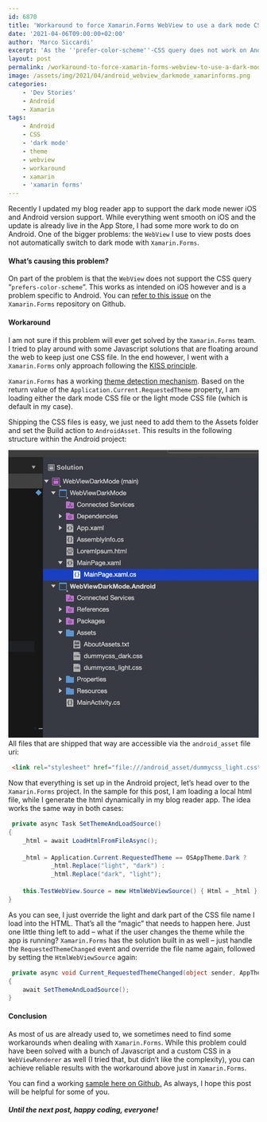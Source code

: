 ```yaml
---
id: 6870
title: 'Workaround to force Xamarin.Forms WebView to use a dark mode CSS for local content on Android'
date: '2021-04-06T09:00:00+02:00'
author: 'Marco Siccardi'
excerpt: 'As the ''prefer-color-scheme''-CSS query does not work on Android with a Xamarin.Forms WebView, I needed find a workaround to support dark mode for local HTML content. In this post, I''ll show you a Xamarin.Forms only workaround.'
layout: post
permalink: /workaround-to-force-xamarin-forms-webview-to-use-a-dark-mode-css-for-local-content-on-android/
image: /assets/img/2021/04/android_webview_darkmode_xamarinforms.png
categories:
    - 'Dev Stories'
    - Android
    - Xamarin
tags:
    - Android
    - CSS
    - 'dark mode'
    - theme
    - webview
    - workaround
    - xamarin
    - 'xamarin forms'
---
```


Recently I updated my blog reader app to support the dark mode newer iOS and Android version support. While everything went smooth on iOS and the update is already live in the App Store, I had some more work to do on Android. One of the bigger problems: the `WebView` I use to view posts does not automatically switch to dark mode with `Xamarin.Forms`.

#### What’s causing this problem?

On part of the problem is that the `WebView` does not support the CSS query “`prefers-color-scheme`“. This works as intended on iOS however and is a problem specific to Android. You can [refer to this issue](https://github.com/xamarin/Xamarin.Forms/issues/12551) on the `Xamarin.Forms` repository on Github.

#### Workaround

I am not sure if this problem will ever get solved by the `Xamarin.Forms` team. I tried to play around with some Javascript solutions that are floating around the web to keep just one CSS file. In the end however, I went with a `Xamarin.Forms` only approach following the [KISS principle](https://en.wikipedia.org/wiki/KISS_principle).

`Xamarin.Forms` has a working [theme detection mechanism](https://docs.microsoft.com/en-us/xamarin/xamarin-forms/user-interface/theming/system-theme-changes). Based on the return value of the `Application.Current.RequestedTheme` property, I am loading either the dark mode CSS file or the light mode CSS file (which is default in my case).

Shipping the CSS files is easy, we just need to add them to the Assets folder and set the Build action to `AndroidAsset`. This results in the following structure within the Android project:

![](/assets/img/2021/04/android_webview_asst_structure.png)
All files that are shipped that way are accessible via the `android_asset` file uri:

``` html
 <link rel="stylesheet" href="file:///android_asset/dummycss_light.css">
```
 
Now that everything is set up in the Android project, let’s head over to the `Xamarin.Forms` project. In the sample for this post, I am loading a local html file, while I generate the html dynamically in my blog reader app. The idea works the same way in both cases:

``` csharp
 private async Task SetThemeAndLoadSource()
{
    _html = await LoadHtmlFromFileAsync();

    _html = Application.Current.RequestedTheme == OSAppTheme.Dark ?
            _html.Replace("light", "dark") :
            _html.Replace("dark", "light");

    this.TestWebView.Source = new HtmlWebViewSource() { Html = _html };
}
```
 
As you can see, I just override the light and dark part of the CSS file name I load into the HTML. That’s all the “magic” that needs to happen here. Just one little thing left to add – what if the user changes the theme while the app is running? `Xamarin.Forms` has the solution built in as well – just handle the `RequestedThemeChanged` event and override the file name again, followed by setting the `HtmlWebViewSource` again:

``` csharp
 private async void Current_RequestedThemeChanged(object sender, AppThemeChangedEventArgs e)
{
    await SetThemeAndLoadSource();
}
```
 
#### Conclusion

As most of us are already used to, we sometimes need to find some workarounds when dealing with `Xamarin.Forms`. While this problem could have been solved with a bunch of Javascript and a custom CSS in a `WebViewRenderer` as well (I tried that, but didn’t like the complexity), you can achieve reliable results with the workaround above just in `Xamarin.Forms`.

You can find a working [sample here on Github.](https://github.com/MSicc/XFWebviewDarkmode) As always, I hope this post will be helpful for some of you.

##### Until the next post, happy coding, everyone! 